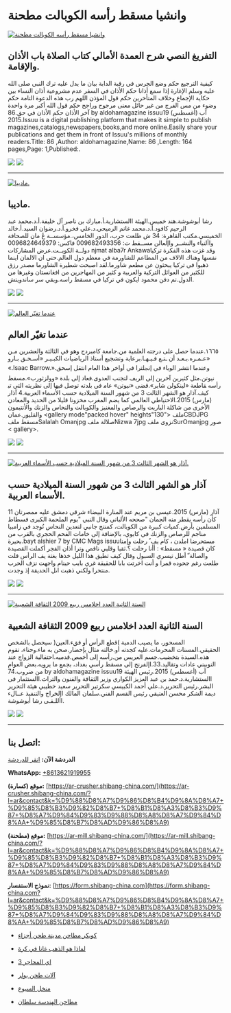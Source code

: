 # وانشيا مسقط رأسه الكوبالت مطحنة

<a href="https://swt.shibang-china.com/?l=ar&img&k=%D9%88%D8%A7%D9%86%D8%B4%D9%8A%D8%A7+%D9%85%D8%B3%D9%82%D8%B7+%D8%B1%D8%A3%D8%B3%D9%87+%D8%A7%D9%84%D9%83%D9%88%D8%A8%D8%A7%D9%84%D8%AA+%D9%85%D8%B7%D8%AD%D9%86%D8%A9" target="_blank">![وانشيا مسقط رأسه الكوبالت مطحنة](http://static.shibang-china.com/all-800x300/187.jpg)</a>

## التفريغ النصي شرح العمدة الأمالي كتاب الصلاة باب الأذان والإقامة.
كيفية الترجيع حكم وضع الجرس في رقبة الدابة بيان ما يدل عليه ترك النبي صلى الله عليه وسلم الإغارة إذا سمع أذانا حكم الأذان في السفر عدم مشروعية أذان النساء بين حكاية الإجماع وخلاف المتأخرين حكم قول المؤذن اللهم رب هذه الدعوة التامة حكم وضوء من مس الفرج من غير حائل معنى مرجوح وراجح حكم قول الله أكبر مرة واحدة آخر الأذان حكم الأذان في حق.86 by aldohamagazine issuu19 آب (أغسطس) 2015.Issuu is a digital publishing platform that makes it simple to publish magazines,catalogs,newspapers,books,and more online.Easily share your publications and get them in front of Issuu&#39;s millions of monthly readers.Title: 86 ,Author: aldohamagazine,Name: 86 ,Length: 164 pages,Page: 1,Published:.


<a href="https://whatsapp.shibangsoft.com/WhatsApp.php" target="_blank" title="WhatsApp">![](http://static.shibang-china.com/icon/whatsapp.png)</a> <a href="https://swt.shibang-china.com/?l=ar&icon&k=%D9%88%D8%A7%D9%86%D8%B4%D9%8A%D8%A7+%D9%85%D8%B3%D9%82%D8%B7+%D8%B1%D8%A3%D8%B3%D9%87+%D8%A7%D9%84%D9%83%D9%88%D8%A8%D8%A7%D9%84%D8%AA+%D9%85%D8%B7%D8%AD%D9%86%D8%A9" target="_blank">![](http://static.shibang-china.com/icon/chat-ar.png)</a>

---

<a href="https://swt.shibang-china.com/?l=ar&img&k=%D9%88%D8%A7%D9%86%D8%B4%D9%8A%D8%A7+%D9%85%D8%B3%D9%82%D8%B7+%D8%B1%D8%A3%D8%B3%D9%87+%D8%A7%D9%84%D9%83%D9%88%D8%A8%D8%A7%D9%84%D8%AA+%D9%85%D8%B7%D8%AD%D9%86%D8%A9" target="_blank">![ماديبا.](http://static.shibang-china.com/all-800x300/1204.jpg)</a>

## ماديبا.
رشا أبوشوشة.هند خميس.الهيئة االستشارية.أ.مبارك بن ناصر آل خليفة.أ.د.محمد عبد الرحيم كافود.أ.د.محمد غانم الرميحي.د.علي فخرو.أ.د.رضوان السيد.أ.خالد الخميسي.مكتب القاهرة: 34 ش طلعت حرب، الدور الخامس،.مؤسســة عُ مان للصحافة واألنباء والنشــر واإلعالن مســقط ت: 009682493356 فاكس: 0096824649379 دولــة الكويــت.عرض المشاركات njmat alba7r Ankawaوقد غزت هذه الفكرة تركيا نفسها وهناك الالاف من المطاعم للشاورمة في معظم دول العالم.حتى ان الالمان اينما ذهبوا في تركيا يبحثون عن مطعم شاورما.لقد اصبحت شطيرة الشاورما مصدر رزق للكثير من العوائل التركية والعربية و كثير من المهاجرين من افغانستان وغيرها من الدول.تم دفن محمود ايكون في تركيا في مسقط راسه.وبقي سر ساندويتش.


<a href="https://whatsapp.shibangsoft.com/WhatsApp.php" target="_blank" title="WhatsApp">![](http://static.shibang-china.com/icon/whatsapp.png)</a> <a href="https://swt.shibang-china.com/?l=ar&icon&k=%D9%88%D8%A7%D9%86%D8%B4%D9%8A%D8%A7+%D9%85%D8%B3%D9%82%D8%B7+%D8%B1%D8%A3%D8%B3%D9%87+%D8%A7%D9%84%D9%83%D9%88%D8%A8%D8%A7%D9%84%D8%AA+%D9%85%D8%B7%D8%AD%D9%86%D8%A9" target="_blank">![](http://static.shibang-china.com/icon/chat-ar.png)</a>

---

<a href="https://swt.shibang-china.com/?l=ar&img&k=%D9%88%D8%A7%D9%86%D8%B4%D9%8A%D8%A7+%D9%85%D8%B3%D9%82%D8%B7+%D8%B1%D8%A3%D8%B3%D9%87+%D8%A7%D9%84%D9%83%D9%88%D8%A8%D8%A7%D9%84%D8%AA+%D9%85%D8%B7%D8%AD%D9%86%D8%A9" target="_blank">![عندما تغيّر العالم](http://static.shibang-china.com/all-800x300/501.jpg)</a>

## عندما تغيّر العالم
١٦٦٥.ﻋﻨﺪﻣﺎ ﺣﺼﻞ ﻋﻠﻰ درﺟﺘﻪ اﻟﻌﻠﻤﻴﺔ ﻣﻦ.ﺟﺎﻣﻌﺔ ﻛﺎﻣﺒﺮدج وﻫﻮ ﻓﻲ اﻟﺜﺎﻟﺜﺔ واﻟﻌﺸﺮﻳﻦ ﻣـﻦ ﻋـﻤـﺮه.ﺑـﻌـﺪ أن ـﺘـﻊ ﻓـﻴـﻬـﺎ.ﺑﺮﻋﺎﻳﺔ وﺗﺸﺠﻴﻊ أﺳﺘﺎذ اﻟﺮﻳﺎﺿﻴﺎت اﻟﻜﺒـﻴـﺮ «أﺳـﺤـﻖ ﺑـﺎرو» «.Isaac Barrow.».وﻋﻨﺪﻣﺎ اﻧﺘﺸﺮ اﻟﻮﺑﺎء ﻓﻲ إﳒﻠﺘﺮا ﻓﻲ أواﺧﺮ ﻫﺬا اﻟﻌﺎم اﻧﺘﻘﻞ إﺳﺤﻖ ﻧﻴﻮﺗﻦ.ﻣﺜﻞ ﻛﺜﻴﺮﻳﻦ آﺧﺮﻳﻦ إﻟﻰ اﻟﺮﻳﻒ ﻟﺘﺠﻨﺐ اﻟﻌﺪوى.ﻓﻌﺎد إﻟﻰ ﺑﻠﺪة «ووﻟﺰﺛﻮرب».ﻣﺴﻘﻂ رأﺳﻪ ﻘﺎﻃﻌﺔ «ﻟﻴﻨﻜﻮﻟﻦ ﺷﺎﻳﺮ».ﻗﻀﻰ «ﻧﻴﻮﺗﻦ» ﻋﺎﻣ ﻓﻲ ﺑﻠﺪﺗﻪ ﺗﻮﺻﻞ ﻓﻴﻬﺎ إﻟﻰ ﻧﻈﺮﻳﺘﻪ اﻟﺘﻲ ﺗﺒ ﻛﻴﻒ.آذار هو الشهر الثالث 3 من شهور السنة الميلادية حسب الأسماء العربية.4 آذار (مارس) 2015.الاحتياطي العالمي كما يضم المغرب مخزونا قليلا من الحديد والمعادن الأخرى من شاكلة الباريت والرصاص والمغنيز والكوبالت والنحاس والزنك والأنتيمون والفليور.عمان &lt;gallery mode&quot;packed hover&quot; heights&quot;130&quot;&gt; ملفCBDJPG مسقط ملفSalalah Omanjpg صلالة ملفNizwa 7jpg نزوى ملفSurOmanjpg صور &lt; gallery&gt;.


<a href="https://whatsapp.shibangsoft.com/WhatsApp.php" target="_blank" title="WhatsApp">![](http://static.shibang-china.com/icon/whatsapp.png)</a> <a href="https://swt.shibang-china.com/?l=ar&icon&k=%D9%88%D8%A7%D9%86%D8%B4%D9%8A%D8%A7+%D9%85%D8%B3%D9%82%D8%B7+%D8%B1%D8%A3%D8%B3%D9%87+%D8%A7%D9%84%D9%83%D9%88%D8%A8%D8%A7%D9%84%D8%AA+%D9%85%D8%B7%D8%AD%D9%86%D8%A9" target="_blank">![](http://static.shibang-china.com/icon/chat-ar.png)</a>

---

<a href="https://swt.shibang-china.com/?l=ar&img&k=%D9%88%D8%A7%D9%86%D8%B4%D9%8A%D8%A7+%D9%85%D8%B3%D9%82%D8%B7+%D8%B1%D8%A3%D8%B3%D9%87+%D8%A7%D9%84%D9%83%D9%88%D8%A8%D8%A7%D9%84%D8%AA+%D9%85%D8%B7%D8%AD%D9%86%D8%A9" target="_blank">![آذار هو الشهر الثالث 3 من شهور السنة الميلادية حسب الأسماء العربية.](http://static.shibang-china.com/all-800x300/1515.jpg)</a>

## آذار هو الشهر الثالث 3 من شهور السنة الميلادية حسب الأسماء العربية.
11 آذار (مارس) 2015.عيسى بن مريم عند المنارة البيضاء شرقي دمشق عليه ممصرتان كأن رأسه يقطر منه الجمان &quot;صححه الألباني وقال النبي &quot;يوم الملحمة الكبرى فسطاط المسلمين بأرض.كميات كبيرة من الكوبالت، كمنتج جانبي لتعدين النحاس تُوجد في زامبيا مناجم للرصاص والزنك في كابوي، بالإضافة إلى خامات الفحم الحجري بالقرب من بحيرة.bayt alshier 7 by CMC Mags issuuمستحرضا املدن ، كام يف ُ رحلت وإمنا كان قصيدة « مسقط» : أأنا رحلت ؟.ثقبا وقلبي ناقص وترا أذان الفجر أكملت القصيدة والصالة ّ أطل تيسري السبول وقال كيف تطيق هذا الليل خذها بغتة يف الرأس قلت طلعت رغم جحوده قمرا و أنت اخرتت بابا للحقيقة غري بايب حينام واجهت نزف الحرب منتحرا ولكني ذهبت اىل الحديقة إذ وجدت.


<a href="https://whatsapp.shibangsoft.com/WhatsApp.php" target="_blank" title="WhatsApp">![](http://static.shibang-china.com/icon/whatsapp.png)</a> <a href="https://swt.shibang-china.com/?l=ar&icon&k=%D9%88%D8%A7%D9%86%D8%B4%D9%8A%D8%A7+%D9%85%D8%B3%D9%82%D8%B7+%D8%B1%D8%A3%D8%B3%D9%87+%D8%A7%D9%84%D9%83%D9%88%D8%A8%D8%A7%D9%84%D8%AA+%D9%85%D8%B7%D8%AD%D9%86%D8%A9" target="_blank">![](http://static.shibang-china.com/icon/chat-ar.png)</a>

---

<a href="https://swt.shibang-china.com/?l=ar&img&k=%D9%88%D8%A7%D9%86%D8%B4%D9%8A%D8%A7+%D9%85%D8%B3%D9%82%D8%B7+%D8%B1%D8%A3%D8%B3%D9%87+%D8%A7%D9%84%D9%83%D9%88%D8%A8%D8%A7%D9%84%D8%AA+%D9%85%D8%B7%D8%AD%D9%86%D8%A9" target="_blank">![السنة الثانية العدد اخلامس ربيع 2009 الثقافة الشعبية](http://static.shibang-china.com/all-800x300/262.jpg)</a>

## السنة الثانية العدد اخلامس ربيع 2009 الثقافة الشعبية
المسحور، ما يصيب الدمية )قطع الرأس أو فقء.العين( سيحصل بالشخص الحقيقي.المسنات المحرمات.عليه كجدته أو.خالته مثال بإحضار.صحن به ماء.وحناء، تقوم هذه.السيدة بتخضيب.جسم العريس من.رأسه إلى أخمص.قدميه.احتفالية الزواج عند النوبيني عادات وتقاليد.33.اإلفرنج إلى مسقط رأسي بغداد، بجمع ما يرويه.بعض العوام من ضروب.74 by aldohamagazine issuu19 آب (أغسطس) 2015.رئيس الهيئة االستشارية.د.حمد بن عبد العزيز الكواري وزير الثقافة والفنون والتراث.االستثمار في البشر.رئيس التحرير.د.علي أحمد الكبيسي سكرتير التحرير سعيد خطيبي هيئة التحرير ديمة الشكر محسن العتيقي رئيس القسم الفني.سلمان المالك اإلخراج والتنفيذ عــالء األلـفـي رشا أبوشوشة.


<a href="https://whatsapp.shibangsoft.com/WhatsApp.php" target="_blank" title="WhatsApp">![](http://static.shibang-china.com/icon/whatsapp.png)</a> <a href="https://swt.shibang-china.com/?l=ar&icon&k=%D9%88%D8%A7%D9%86%D8%B4%D9%8A%D8%A7+%D9%85%D8%B3%D9%82%D8%B7+%D8%B1%D8%A3%D8%B3%D9%87+%D8%A7%D9%84%D9%83%D9%88%D8%A8%D8%A7%D9%84%D8%AA+%D9%85%D8%B7%D8%AD%D9%86%D8%A9" target="_blank">![](http://static.shibang-china.com/icon/chat-ar.png)</a>

---
## اتصل بنا:

**الدردشة الآن:** [انقر للدردشة](https://swt.shibang-china.com?l=ar&contact&k=%D9%88%D8%A7%D9%86%D8%B4%D9%8A%D8%A7+%D9%85%D8%B3%D9%82%D8%B7+%D8%B1%D8%A3%D8%B3%D9%87+%D8%A7%D9%84%D9%83%D9%88%D8%A8%D8%A7%D9%84%D8%AA+%D9%85%D8%B7%D8%AD%D9%86%D8%A9)

**WhatsApp:**  [+8613621919955](https://whatsapp.shibangsoft.com/WhatsApp.php)

**موقع (كسارة):** [https://ar-crusher.shibang-china.com/](https://ar-crusher.shibang-china.com/?l=ar&contact&k=%D9%88%D8%A7%D9%86%D8%B4%D9%8A%D8%A7+%D9%85%D8%B3%D9%82%D8%B7+%D8%B1%D8%A3%D8%B3%D9%87+%D8%A7%D9%84%D9%83%D9%88%D8%A8%D8%A7%D9%84%D8%AA+%D9%85%D8%B7%D8%AD%D9%86%D8%A9)

**موقع (مطحنة):** [https://ar-mill.shibang-china.com/](https://ar-mill.shibang-china.com/?l=ar&contact&k=%D9%88%D8%A7%D9%86%D8%B4%D9%8A%D8%A7+%D9%85%D8%B3%D9%82%D8%B7+%D8%B1%D8%A3%D8%B3%D9%87+%D8%A7%D9%84%D9%83%D9%88%D8%A8%D8%A7%D9%84%D8%AA+%D9%85%D8%B7%D8%AD%D9%86%D8%A9)

**نموذج الاستفسار:** [https://form.shibang-china.com](https://form.shibang-china.com?l=ar&contact&k=%D9%88%D8%A7%D9%86%D8%B4%D9%8A%D8%A7+%D9%85%D8%B3%D9%82%D8%B7+%D8%B1%D8%A3%D8%B3%D9%87+%D8%A7%D9%84%D9%83%D9%88%D8%A8%D8%A7%D9%84%D8%AA+%D9%85%D8%B7%D8%AD%D9%86%D8%A9)

* [كويكر مطاحن مدينة طحن أجزاء](../24/%D9%83%D9%88%D9%8A%D9%83%D8%B1%20%D9%85%D8%B7%D8%A7%D8%AD%D9%86%20%D9%85%D8%AF%D9%8A%D9%86%D8%A9%20%D8%B7%D8%AD%D9%86%20%D8%A3%D8%AC%D8%B2%D8%A7%D8%A1.md)

* [لماذا هو الذهب غانا في كرة](../25/%D9%84%D9%85%D8%A7%D8%B0%D8%A7%20%D9%87%D9%88%20%D8%A7%D9%84%D8%B0%D9%87%D8%A8%20%D8%BA%D8%A7%D9%86%D8%A7%20%D9%81%D9%8A%20%D9%83%D8%B1%D8%A9.md)

* [اي المحاجر 3](../22/%D8%A7%D9%8A%20%D8%A7%D9%84%D9%85%D8%AD%D8%A7%D8%AC%D8%B1%203.md)

* [آلات طحن بولر](../25/%D8%A2%D9%84%D8%A7%D8%AA%20%D8%B7%D8%AD%D9%86%20%D8%A8%D9%88%D9%84%D8%B1.md)

* [منخل السبوع](../22/%D9%85%D9%86%D8%AE%D9%84%20%D8%A7%D9%84%D8%B3%D8%A8%D9%88%D8%B9.md)

* [مطاحن الهندسة سلطان](../22/%D9%85%D8%B7%D8%A7%D8%AD%D9%86%20%D8%A7%D9%84%D9%87%D9%86%D8%AF%D8%B3%D8%A9%20%D8%B3%D9%84%D8%B7%D8%A7%D9%86.md)